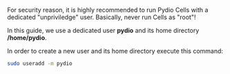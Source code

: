 For security reason, it is highly recommended to run Pydio Cells with a dedicated "unpriviledge" user. Basically, never run 
Cells as "root"! 

In this guide, we use a dedicated user **pydio** and its home directory **/home/pydio**.

In order to create a new user and its home directory execute this command:

```sh
sudo useradd -m pydio
```